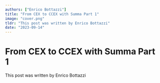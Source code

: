 ```yaml
---
authors: ["Enrico Bottazzi"]
title: "From CEX to CCEX with Summa Part 1"
image: "cover.png"
tldr: "This post was written by Enrico Bottazzi"
date: "2023-09-14"
---
```


# From CEX to CCEX with Summa Part 1

This post was written by Enrico Bottazzi
